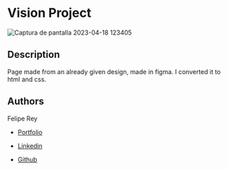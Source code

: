 # Vision Project

![Captura de pantalla 2023-04-18 123405](https://user-images.githubusercontent.com/110480389/232786797-c97eadcf-198a-4bba-89ea-f715165dcf60.png)

## Description
Page made from an already given design, made in figma. I converted it to html and css.


## Authors
    
 Felipe Rey

* [Portfolio](https://katherineoelsner.com/)

* [Linkedin](https://www.linkedin.com/in/felipe-r-408406250/)

* [Github](https://github.com/felipereyr)



